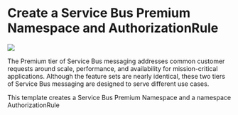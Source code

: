 # Create a Service Bus Premium Namespace and AuthorizationRule

<a href="https://portal.azure.cn/#create/Microsoft.Template/uri/https%3A%2F%2Fgithub.com%2Faryamo%2Fazurejson%2Fblob%2Fmaster%2F101-servicebus-pn-ar%2Fazuredeploy.json" target="_blank">
    <img src="http://azuredeploy.net/deploybutton.png"/>
</a>

The Premium tier of Service Bus messaging addresses common customer requests around scale, performance, and availability for mission-critical applications. Although the feature sets are nearly identical, these two tiers of Service Bus messaging are designed to serve different use cases.

This template creates a Service Bus Premium Namespace and a namespace AuthorizationRule